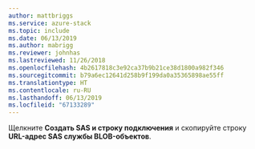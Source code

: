 ```yaml
---
author: mattbriggs
ms.service: azure-stack
ms.topic: include
ms.date: 06/13/2019
ms.author: mabrigg
ms.reviewer: johnhas
ms.lastreviewed: 11/26/2018
ms.openlocfilehash: 4b2617818c3e92ca37b9b21ce38d1800a982f346
ms.sourcegitcommit: b79a6ec12641d258b9f199da0a35365898ae55ff
ms.translationtype: HT
ms.contentlocale: ru-RU
ms.lasthandoff: 06/13/2019
ms.locfileid: "67133289"
---
```

Щелкните **Создать SAS и строку подключения** и скопируйте строку **URL-адрес SAS службы BLOB-объектов**.